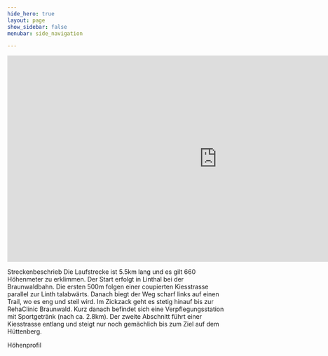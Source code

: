 ```yaml
---
hide_hero: true
layout: page
show_sidebar: false
menubar: side_navigation

---
```


<iframe src='https://map.geo.admin.ch/embed.html?lang=de&topic=ech&bgLayer=ch.swisstopo.pixelkarte-farbe&layers=ch.swisstopo.zeitreihen,ch.bfs.gebaeude_wohnungs_register,ch.bav.haltestellen-oev,ch.swisstopo.swisstlm3d-wanderwege,KML%7C%7Chttps:%2F%2Fpublic.geo.admin.ch%2FqYv2BFu-QGWrpea1DedfdQ&layers_visibility=false,false,false,false,true&layers_timestamp=18641231,,,,&layers_opacity=1,1,1,0.8,1&E=2718343.29&N=1199287.96&zoom=7.5' width='955' height='470' frameborder='0' style='border:0'></iframe>


Streckenbeschrieb
Die Laufstrecke ist 5.5km lang und es gilt 660 Höhenmeter zu erklimmen.
Der Start erfolgt in Linthal bei der Braunwaldbahn. Die ersten 500m folgen einer coupierten Kiesstrasse parallel zur Linth talabwärts. Danach biegt der Weg scharf links auf einen Trail, wo es eng und steil wird. Im Zickzack geht es stetig hinauf bis zur RehaClinic Braunwald. Kurz danach befindet sich eine Verpflegungsstation mit Sportgetränk (nach ca. 2.8km).
Der zweite Abschnitt führt einer Kiesstrasse entlang und steigt nur noch gemächlich bis zum Ziel auf dem Hüttenberg.


Höhenprofil